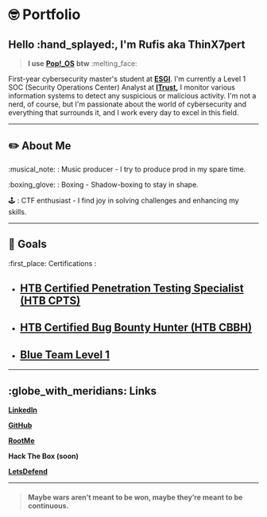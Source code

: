 # 🤓 Portfolio

## Hello :hand\_splayed:, I'm Rufis aka ThinX7pert

> **I use** [**Pop!\_OS**](https://pop.system76.com/) **btw** :melting\_face:

First-year cybersecurity master's student at [**ESGI**](https://www.esgi.fr/programmes/securite-informatique.html). I'm currently a Level 1 SOC (Security Operations Center) Analyst at [**ITrust**](https://www.itrust.fr/)**,** I monitor various information systems to detect any suspicious or malicious activity. I'm not a nerd, of course, but I'm passionate about the world of cybersecurity and everything that surrounds it, and I work every day to excel in this field.

***

## :pencil2: About Me

:musical\_note: :  Music producer - I try to produce prod in my spare time.

:boxing\_glove: : Boxing - Shadow-boxing to stay in shape.

:joystick: : CTF enthusiast - I find joy in solving challenges and enhancing my skills.

***

## :100: Goals

:first\_place: Certifications :

* ## [HTB Certified Penetration Testing Specialist (HTB CPTS)](https://academy.hackthebox.com/preview/certifications/htb-certified-penetration-testing-specialist)
* ## [HTB Certified Bug Bounty Hunter (HTB CBBH)](https://academy.hackthebox.com/preview/certifications/htb-certified-bug-bounty-hunter)
* ## [Blue Team Level 1](https://www.securityblue.team/why-btl1/)

***

## :globe\_with\_meridians: Links

[**LinkedIn**](https://www.linkedin.com/in/rufis-mosengo/)

[**GitHub**](https://github.com/ThinX7pert)

[**RootMe**](https://www.root-me.org/ThinX7pert?lang=fr)

**Hack The Box (soon)**

[**LetsDefend**](https://app.letsdefend.io/user/thinx7pert)

***

> #### Maybe wars aren’t meant to be won, maybe they’re meant to be continuous. <a href="#maybe-wars-aren-t-meant-to-be-won-maybe-they-re-meant-to-be-continuous" id="maybe-wars-aren-t-meant-to-be-won-maybe-they-re-meant-to-be-continuous"></a>
